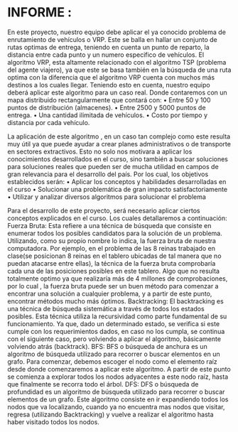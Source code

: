 # INFORME  :
En este proyecto, nuestro equipo debe aplicar el ya conocido problema de enrutamiento de vehículos o VRP. Este se balla en hallar un conjunto de rutas optimas de entrega, teniendo en cuenta un punto de reparto, la distancia entre cada punto y un numero especifico de vehículos. El algoritmo VRP, esta altamente relacionado con el algoritmo TSP (problema del agente viajero), ya que este se basa también en la búsqueda de una ruta optima con la diferencia que el algoritmo VRP cuenta con muchos más destinos a los cuales llegar. Teniendo esto en cuenta, nuestro equipo deberá aplicar este algoritmo para un caso real. Donde contaremos con un mapa distribuido rectangularmente que contará con: 
•	Entre 50 y 100 puntos de distribución (almacenes).
•	Entre 2500 y 5000 puntos de entrega.
•	Una cantidad ilimitada de vehículos.
•	Costo por tiempo y distancia por cada vehículo.

La aplicación de este algoritmo , en un caso tan complejo como este resulta muy útil ya que puede ayudar a crear planes administrativos o de transporte en sectores extractivos. Esto no solo nos motivara a aplicar los conocimientos desarrollados en el curso, sino también a buscar soluciones para soluciones reales que pueden ser de mucha utilidad en campos de gran relevancia para el desarrollo del país. Por los cual, los objetivos establecidos serán: 
•	Aplicar los conceptos y habilidades desarrolladas en el curso 
•	Solucionar una problemática de gran impacto satisfactoriamente 
•	Utilizar y analizar diversos algoritmos para solucionar el problema

Para el desarrollo de este proyecto, será necesario aplicar ciertos conceptos explicados en el curso. Los cuales detallaremos a continuación: 
Fuerza Bruta: Esta refiere a una técnica de búsqueda que consiste en enumerar todos los posibles candidatos para la solución de un problema. Utilizando, como su propio nombre lo indica, la fuerza bruta de nuestra computadora. Por ejemplo, en el problema de las 8 reinas trabajado en clase(se posicionan 8 reinas en el tablero ubicadas de tal manera que no puedan atacarse entre ellas), la técnica de la fuerza bruta comprobaría cada una de las posiciones posibles en este tablero. Algo que no resulta totalmente optimo ya que realizaría más de 4 millones de comprobaciones, por lo cual , la fuerza bruta puede ser un buen método para comenzar a encontrar una solución a cualquier problema, y a partir de este punto, encontrar métodos mucho más óptimos.
Backtracking: El backtracking es una técnica de búsqueda sistemática a través de todos los estados posibles. Esta técnica utiliza la recursividad como parte fundamental de su funcionamiento. Ya que, dado un determinado estado, se verifica si este cumple con los requerimientos dados, en caso no los cumpla, se continua con el siguiente caso, pero volviendo a aplicar el algoritmo, básicamente volviendo atrás (backtrack). 
BFS: BFS o búsqueda de anchura es un algoritmo de búsqueda utilizado para recorrer o buscar elementos en un grafo. Para comenzar, debemos escoger el nodo como el elemento raíz desde donde comenzaremos a aplicar este algoritmo. A partir de este punto se comienza a explorar todos los nodos adyacentes a este nodo raíz, hasta que finalmente se recorra todo el árbol. 
DFS: DFS o búsqueda de profundidad es un algoritmo de búsqueda utilizado para recorrer o buscar elementos de un grafo. Este algoritmo consiste en ir expandiendo todos los nodos que va localizando, cuando ya no encuentra mas nodos que visitar, regresa (utilizando Backtracking) y vuelve a realizar el algoritmo hasta haber visitado todos los nodos.
